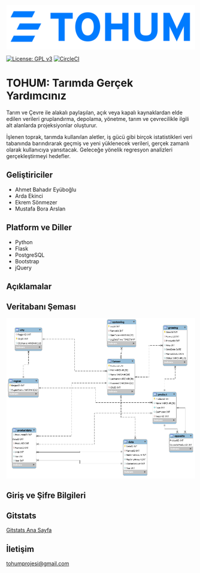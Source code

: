 ![tohum_logo](/static/img/logo.png)

   [![License: GPL v3](https://img.shields.io/badge/License-GPLv3-blue.svg)](https://www.gnu.org/licenses/gpl-3.0)
   [![CircleCI](https://circleci.com/gh/bil372-tohum/Bil372_TOHUM.svg?style=svg&circle-token=5a094cf121f05a8333ef0038fe7f8341bb2dd185)](https://circleci.com/gh/bil372-tohum/Bil372_TOHUM)


# TOHUM: Tarımda Gerçek Yardımcınız

Tarım ve Çevre ile alakalı paylaşılan, açık veya kapalı kaynaklardan elde edilen verileri gruplandırma, depolama, yönetme, tarım ve çevrecilikle ilgili alt alanlarda projeksiyonlar oluşturur.

İşlenen toprak, tarımda kullanılan aletler, iş gücü gibi birçok istatistikleri veri tabanında barındırarak geçmiş ve yeni yüklenecek verileri, gerçek zamanlı olarak kullanıcıya yansıtacak. Geleceğe yönelik regresyon analizleri gerçekleştirmeyi hedefler. 


## Geliştiriciler
- Ahmet Bahadır Eyüboğlu
- Arda Ekinci
- Ekrem Sönmezer
- Mustafa Bora Arslan

## Platform ve Diller
- Python
- Flask
- PostgreSQL
- Bootstrap
- jQuery

## Açıklamalar



## Veritabanı Şeması

![diagram](/resources/diagram.png)

## Giriş ve Şifre Bilgileri



## Gitstats

[Gitstats Ana Sayfa](/gitstats/index.html)

## İletişim

[tohumprojesi@gmail.com](tohumprojesi@gmail.com)

